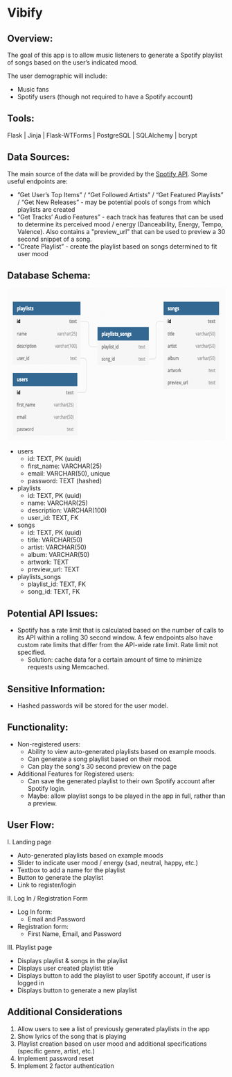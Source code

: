 # Vibify

## Overview:

The goal of this app is to allow music listeners to generate a Spotify playlist of songs based on the user’s indicated mood.

The user demographic will include:

- Music fans
- Spotify users (though not required to have a Spotify account)

## Tools:

Flask | Jinja | Flask-WTForms | PostgreSQL | SQLAlchemy | bcrypt

## Data Sources:

The main source of the data will be provided by the [Spotify API](https://developer.spotify.com/documentation/web-api/). Some useful endpoints are:

- ”Get User’s Top Items” / “Get Followed Artists” / “Get Featured Playlists” / “Get New Releases” - may be potential pools of songs from which playlists are created
- “Get Tracks’ Audio Features” - each track has features that can be used to determine its perceived mood / energy (Danceability, Energy, Tempo, Valence). Also contains a "preview_url" that can be used to preview a 30 second snippet of a song.
- “Create Playlist” - create the playlist based on songs determined to fit user mood

## Database Schema:

<img src='./vibify-images/vibify-schema.png' alt='schema screenshot' height='350' width='800'>

- users
  - id: TEXT, PK (uuid)
  - first_name: VARCHAR(25)
  - email: VARCHAR(50), unique
  - password: TEXT (hashed)
- playlists
  - id: TEXT, PK (uuid)
  - name: VARCHAR(25)
  - description: VARCHAR(100)
  - user_id: TEXT, FK
- songs
  - id: TEXT, PK (uuid)
  - title: VARCHAR(50)
  - artist: VARCHAR(50)
  - album: VARCHAR(50)
  - artwork: TEXT
  - preview_url: TEXT
- playlists_songs
  - playlist_id: TEXT, FK
  - song_id: TEXT, FK

## Potential API Issues:

- Spotify has a rate limit that is calculated based on the number of calls to its API within a rolling 30 second window. A few endpoints also have custom rate limits that differ from the API-wide rate limit. Rate limit not specified.
  - Solution: cache data for a certain amount of time to minimize requests using Memcached.

## Sensitive Information:

- Hashed passwords will be stored for the user model.

## Functionality:

- Non-registered users:
  - Ability to view auto-generated playlists based on example moods.
  - Can generate a song playlist based on their mood.
  - Can play the song's 30 second preview on the page
- Additional Features for Registered users:
  - Can save the generated playlist to their own Spotify account after Spotify login.
  - Maybe: allow playlist songs to be played in the app in full, rather than a preview.

## User Flow:

I. Landing page

- Auto-generated playlists based on example moods
- Slider to indicate user mood / energy (sad, neutral, happy, etc.)
- Textbox to add a name for the playlist
- Button to generate the playlist
- Link to register/login

II. Log In / Registration Form

- Log In form:
  - Email and Password
- Registration form:
  - First Name, Email, and Password

III. Playlist page

- Displays playlist & songs in the playlist
- Displays user created playlist title
- Displays button to add the playlist to user Spotify account, if user is logged in
- Displays button to generate a new playlist

## Additional Considerations

1. Allow users to see a list of previously generated playlists in the app
2. Show lyrics of the song that is playing
3. Playlist creation based on user mood and additional specifications (specific genre, artist, etc.)
4. Implement password reset
5. Implement 2 factor authentication
